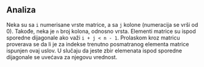 ## Analiza

Neka su sa ```i``` numerisane vrste matrice, a sa ```j``` kolone (numeracija se vrši od 0). Takođe, neka je ```n``` broj kolona, odnosno vrsta. Elementi matrice su ispod sporedne dijagonale ako važi ```i + j < n - 1```. Prolaskom kroz matricu proverava se da li je za indekse trenutno posmatranog elementa matrice ispunjen ovaj uslov. U slučaju da jeste zbir elemenata ispod sporedne dijagonale se uvećava za njegovu vrednost.
